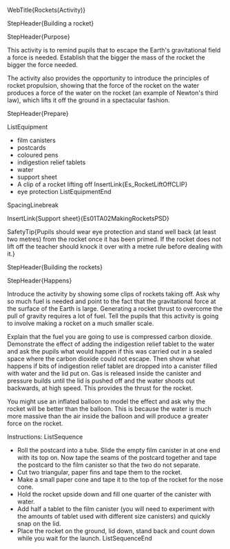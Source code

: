 WebTitle{Rockets(Activity)}

StepHeader{Building a rocket}

StepHeader{Purpose}

This activity is to remind pupils that to escape the Earth's gravitational field a force is needed. Establish that the bigger the mass of the rocket the bigger the force needed.

The activity also provides the opportunity to introduce the principles of rocket propulsion, showing that the force of the rocket on the water produces a force of the water on the rocket (an example of Newton's third law), which lifts it off the ground in a spectacular fashion.

StepHeader{Prepare}

ListEquipment
- film canisters
- postcards
- coloured pens
- indigestion relief tablets
- water
- support sheet
- A clip of a rocket lifting off InsertLink{Es_RocketLiftOffCLIP}
- eye protection
ListEquipmentEnd

SpacingLinebreak

InsertLink{Support sheet}{Es01TA02MakingRocketsPSD}


SafetyTip{Pupils should wear eye protection and stand well back (at least two metres) from the rocket once it has been primed. If the rocket does not lift off the teacher should knock it over with a metre rule before dealing with it.}

StepHeader{Building the rockets}

StepHeader{Happens}

Introduce the activity by showing some clips of rockets taking off. Ask why so much fuel is needed and point to the fact that the gravitational force at the surface of the Earth is large. Generating a rocket thrust to overcome the pull of gravity requires a lot of fuel. Tell the pupils that this activity is going to involve making a rocket on a much smaller scale.

Explain that the fuel you are going to use is compressed carbon dioxide. Demonstrate the effect of adding the indigestion relief tablet to the water and ask the pupils what would happen if this was carried out in a sealed space where the carbon dioxide could not escape. Then show what happens if bits of indigestion relief tablet are dropped into a canister filled with water and the lid put on. Gas is released inside the canister and pressure builds until the lid is pushed off and the water shoots out backwards, at high speed. This provides the thrust for the rocket.

You might use an inflated balloon to model the effect and ask why the rocket will be better than the balloon. This is because the water is much more massive than the air inside the balloon and will produce a greater force on the rocket.

Instructions:
ListSequence
- Roll the postcard into a tube. Slide the empty film canister in at one end with its top on. Now tape the seams of the postcard together and tape the postcard to the film canister so that the two do not separate.
- Cut two triangular, paper fins and tape them to the rocket.
- Make a small paper cone and tape it to the top of the rocket for the nose cone.
- Hold the rocket upside down and fill one quarter of the canister with water.
- Add half a tablet to the film canister (you will need to experiment with the amounts of tablet used with different size canisters) and quickly snap on the lid.
- Place the rocket on the ground, lid down, stand back and count down while you wait for the launch.
ListSequenceEnd

